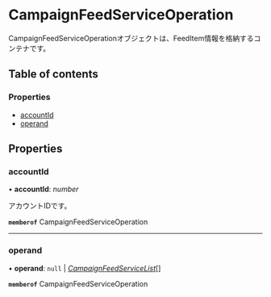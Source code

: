 # CampaignFeedServiceOperation


<div lang=\"ja\">CampaignFeedServiceOperationオブジェクトは、FeedItem情報を格納するコンテナです。</div> 

## Table of contents

### Properties

- [accountId](campaignfeedserviceoperation.md#accountid)
- [operand](campaignfeedserviceoperation.md#operand)

## Properties

### accountId

• **accountId**: *number*

<div lang=\"ja\">アカウントIDです。</div> 

**`memberof`** CampaignFeedServiceOperation

___

### operand

• **operand**: ``null`` \| [*CampaignFeedServiceList*](campaignfeedservicelist.md)[]

**`memberof`** CampaignFeedServiceOperation
